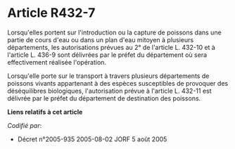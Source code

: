 # Article R432-7

Lorsqu'elles portent sur l'introduction ou la capture de poissons dans une partie de cours d'eau ou dans un plan d'eau
mitoyen à plusieurs départements, les autorisations prévues au 2° de l'article L. 432-10 et à l'article L. 436-9 sont
délivrées par le préfet du département où sera effectivement réalisée l'opération.

Lorsqu'elle porte sur le transport à travers plusieurs départements de poissons vivants appartenant à des espèces
susceptibles de provoquer des déséquilibres biologiques, l'autorisation prévue à l'article L. 432-11 est délivrée par le
préfet du département de destination des poissons.

**Liens relatifs à cet article**

_Codifié par_:

  - Décret n°2005-935 2005-08-02 JORF 5 août 2005
